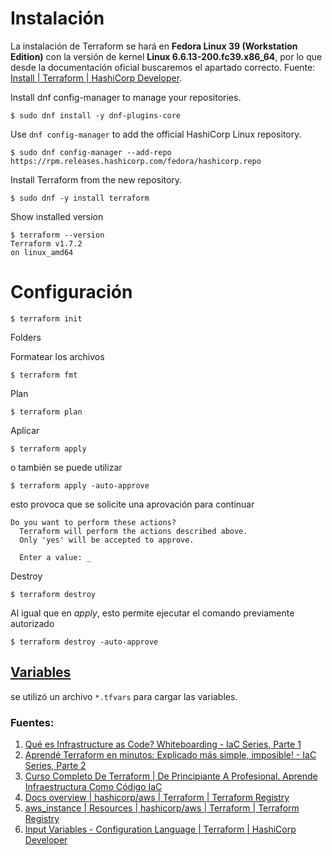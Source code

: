 # Instalación
La instalación de Terraform se hará en **Fedora Linux 39 (Workstation Edition)** con la versión de kernel **Linux 6.6.13-200.fc39.x86_64**, por lo que desde la documentación oficial buscaremos el apartado correcto.
Fuente: [Install | Terraform | HashiCorp Developer](https://developer.hashicorp.com/terraform/install?product_intent=terraform#Linux).



Install dnf config-manager to manage your repositories.
```
$ sudo dnf install -y dnf-plugins-core
```

Use `dnf config-manager` to add the official HashiCorp Linux repository.

```
$ sudo dnf config-manager --add-repo https://rpm.releases.hashicorp.com/fedora/hashicorp.repo
```

Install Terraform from the new repository.

```
$ sudo dnf -y install terraform
```

Show installed version

```
$ terraform --version
Terraform v1.7.2
on linux_amd64
```

# Configuración

```
$ terraform init
```
Folders

Formatear los archivos
```
$ terraform fmt
```

Plan
```
$ terraform plan
```

Aplicar

```
$ terraform apply
```
o también se puede utilizar
```
$ terraform apply -auto-approve
```
esto provoca que se solicite una aprovación para continuar
```
Do you want to perform these actions?
  Terraform will perform the actions described above.
  Only 'yes' will be accepted to approve.

  Enter a value: _
```

Destroy
```
$ terraform destroy
```
Al igual que en *apply*, esto permite ejecutar el comando previamente autorizado
```
$ terraform destroy -auto-approve
```

## [Variables](https://developer.hashicorp.com/terraform/language/values/variables)

se utilizó un archivo `*.tfvars` para cargar las variables. 


### Fuentes:
1. [Qué es Infrastructure as Code? Whiteboarding - IaC Series, Parte 1](https://www.youtube.com/watch?v=7IPeCZAZxjM&t=198s)
2. [Aprendé Terraform en minutos: Explicado más simple, imposible! - IaC Series, Parte 2](https://www.youtube.com/watch?v=e8ke3pi1ROI)
3. [Curso Completo De Terraform | De Principiante A Profesional. Aprende Infraestructura Como Código IaC](https://www.youtube.com/watch?v=Z94DYoF5ufg)
4. [Docs overview | hashicorp/aws | Terraform | Terraform Registry](https://registry.terraform.io/providers/hashicorp/aws/latest/docs)
5. [aws_instance | Resources | hashicorp/aws | Terraform | Terraform Registry](https://registry.terraform.io/providers/hashicorp/aws/latest/docs/resources/instance)
6. [Input Variables - Configuration Language | Terraform | HashiCorp Developer](https://developer.hashicorp.com/terraform/language/values/variables)